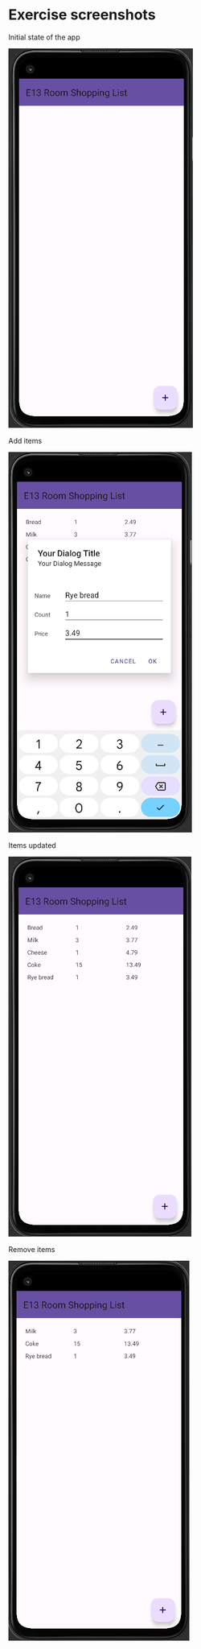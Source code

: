 # Exercise screenshots

Initial state of the app  

![initial state](Exercise-Images/1.png)  

Add items  

![add](Exercise-Images/2.png)  

Items updated  

![items](Exercise-Images/3.png)  

Remove items  

![remove](Exercise-Images/4.png)  
